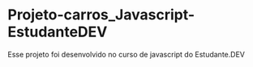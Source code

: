 # Projeto-carros_Javascript-EstudanteDEV

Esse projeto foi desenvolvido no curso de javascript do Estudante.DEV
